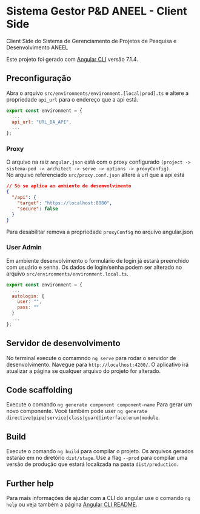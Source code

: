 # Sistema Gestor P&D ANEEL - Client Side

Client Side do Sistema de Gerenciamento de Projetos de Pesquisa e Desenvolvimento ANEEL

Este projeto foi gerado com [Angular CLI](https://github.com/angular/angular-cli) versão 7.1.4.

## Preconfiguração

Abra o arquivo `src/environments/environment.[local|prod].ts` e altere a propriedade `api_url` para o endereço que a api está.

```js
export const environment = {
  ...
  api_url: "URL_DA_API",
  ...
};
```

### Proxy

O arquivo na raiz `angular.json` está com o proxy configurado `(project -> sistema-ped -> architect -> serve -> options -> proxyConfig)`. \
No arquivo referenciado `src/proxy.conf.json` altere a url que a api está

```json
// Só se aplica ao ambiente de desenvolvimento
{
  "/api": {
    "target": "https://localhost:8080",
    "secure": false
  }
}
```

Para desabilitar remova a propriedade `proxyConfig` no arquivo angular.json

### User Admin

Em ambiente desenvolvimento o formulário de login já estará preenchido com usuário e senha. Os dados de login/senha podem ser alterado no arquivo `src/environments/environment.local.ts`.

```js
export const environment = {
  ...
  autologin: {
    user: "",
    pass: ""
  }
  ...
};
```

## Servidor de desenvolvimento

No terminal execute o comamndo `ng serve` para rodar o servidor de desenvolvimento. Navegue para `http://localhost:4200/`. O aplicativo irá atualizar a página se qualquer arquivo do projeto for alterado.

## Code scaffolding

Execute o comando `ng generate component component-name` Para gerar um novo componente. Você também pode user `ng generate directive|pipe|service|class|guard|interface|enum|module`.

## Build

Execute o comando `ng build` para compilar o projeto. Os arquivos gerados estarão em no diretório `dist/stage`. Use a flag `--prod` para compilar uma versão de produção que estará localizada na pasta `dist/production`.

## Further help

Para mais informações de ajudar com a CLI do angular use o comando `ng help` ou veja também a página [Angular CLI README](https://github.com/angular/angular-cli/blob/master/README.md).
